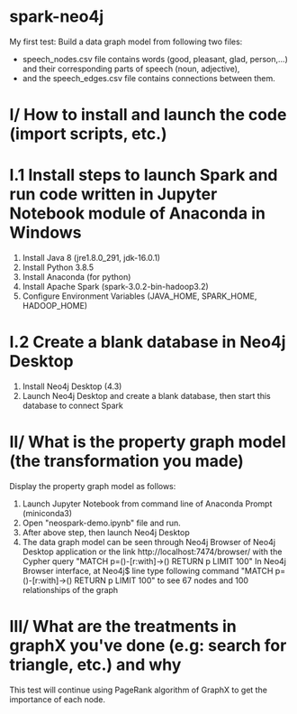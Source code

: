 # spark-neo4j
My first test: Build a data graph model from following two files:
- speech_nodes.csv file contains words (good, pleasant, glad, person,...) and their corresponding parts of speech (noun, adjective), 
- and the speech_edges.csv file contains connections between them.


# I/ How to install and launch the code (import scripts, etc.)

# I.1 Install steps to launch Spark and run code written in Jupyter Notebook module of Anaconda in Windows
  1. Install Java 8 (jre1.8.0_291, jdk-16.0.1)
  2. Install Python 3.8.5
  3. Install Anaconda (for python)
  4. Install Apache Spark (spark-3.0.2-bin-hadoop3.2)
  5. Configure Environment Variables (JAVA_HOME, SPARK_HOME, HADOOP_HOME)
  
# I.2 Create a blank database in Neo4j Desktop 
  1. Install Neo4j Desktop (4.3)
  2. Launch Neo4j Desktop and create a blank database, then start this database to connect Spark 
  
# II/ What is the property graph model (the transformation you made)
Display the property graph model as follows:
  1. Launch Jupyter Notebook from command line of Anaconda Prompt (miniconda3) 
  2. Open "neospark-demo.ipynb" file and run.
  3. After above step, then launch Neo4j Desktop
  4. The data graph model can be seen through Neo4j Browser of Neo4j Desktop application or the link http://localhost:7474/browser/ with the Cypher query
      "MATCH p=()-[r:with]->() RETURN p LIMIT 100"
  In Neo4j Browser interface, at Neo4j$ line type following command "MATCH p=()-[r:with]->() RETURN p LIMIT 100" to see 67 nodes and 100 relationships of the graph

# III/ What are the treatments in graphX you've done (e.g: search for triangle, etc.) and why
This test will continue using PageRank algorithm of GraphX to get the importance of each node.
